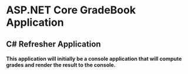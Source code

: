 # ASP.NET Core GradeBook Application

## C# Refresher Application

#### This application will initially be a console application that will compute grades and render the result to the console.
